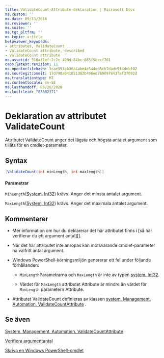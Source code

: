 ```yaml
---
title: ValidateCount-Attribute-deklaration | Microsoft Docs
ms.custom: ''
ms.date: 09/13/2016
ms.reviewer: ''
ms.suite: ''
ms.tgt_pltfrm: ''
ms.topic: article
helpviewer_keywords:
- attributes, ValidateCount
- ValidateCount attribute, described
- ValidateCount attribute
ms.assetid: 516af1ef-2c2e-408d-84bc-865f5bccf761
caps.latest.revision: 11
ms.openlocfilehash: 3cae95fab30a4abe4e544ed5cb7dadc9f4debf02
ms.sourcegitcommit: 17d798a041851382b406ed789097843faf37692d
ms.translationtype: MT
ms.contentlocale: sv-SE
ms.lasthandoff: 05/20/2020
ms.locfileid: "83692371"
---
```

# <a name="validatecount-attribute-declaration"></a>Deklaration av attributet ValidateCount

Attributet ValidateCount anger det lägsta och högsta antalet argument som tillåts för en cmdlet-parameter.

## <a name="syntax"></a>Syntax

```csharp
[ValidateCount(int minLength, int maxlength)]
```

#### <a name="parameters"></a>Parametrar

`MinLength`([System. Int32][]) krävs. Anger det minsta antalet argument.

`MaxLength`([System. Int32][]) krävs. Anger det maximala antalet argument.

## <a name="remarks"></a>Kommentarer

- Mer information om hur du deklarerar det här attributet finns i [så här verifierar du ett argument antal][].

- När det här attributet inte anropas kan motsvarande cmdlet-parameter ha valfritt antal argument.

- Windows PowerShell-körningsmiljön genererar ett fel under följande förhållanden:

  - `MinLength`Parametrarna och `MaxLength` är inte av typen [system. Int32][].

  - Värdet för `MaxLength` attributet Attribute är mindre än värdet för `MinLength` parametern Attribute.

- Attributet ValidateCount definieras av klassen [system. Management. Automation. ValidateCountAttribute][] .

## <a name="see-also"></a>Se även

[System. Management. Automation. ValidateCountAttribute][]

[Verifiera argumentantal][]

[Skriva en Windows PowerShell-cmdlet][]

[Verifiera argumentantal]: how-to-validate-an-argument-count.md
[Skriva en Windows PowerShell-cmdlet]: writing-a-windows-powershell-cmdlet.md

[System. Int32]: /dotnet/api/System.Int32
[System. Management. Automation. ValidateCountAttribute]: /dotnet/api/System.Management.Automation.ValidateCountAttribute
